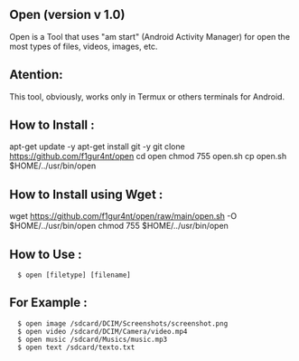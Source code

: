 Open (version v 1.0)
--
Open is a Tool that uses "am start" (Android Activity Manager) for open the most types of files, videos, images, etc.

Atention:
--
This tool, obviously, works only in Termux or others terminals for Android.

How to Install :
--
  apt-get update -y
  apt-get install git -y
  git clone https://github.com/f1gur4nt/open
  cd open
  chmod 755 open.sh
  cp open.sh $HOME/../usr/bin/open

How to Install using Wget :
--
  wget https://github.com/f1gur4nt/open/raw/main/open.sh -O $HOME/../usr/bin/open
  chmod 755 $HOME/../usr/bin/open
<br>

How to Use :
--
      $ open [filetype] [filename]
For Example :
--
      $ open image /sdcard/DCIM/Screenshots/screenshot.png
      $ open video /sdcard/DCIM/Camera/video.mp4
      $ open music /sdcard/Musics/music.mp3
      $ open text /sdcard/texto.txt
